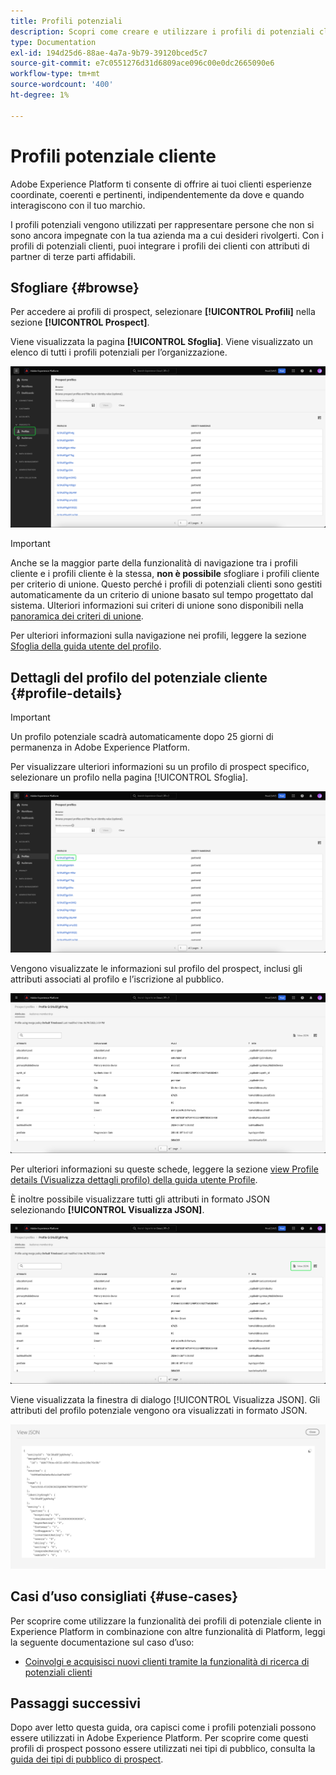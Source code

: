 ```yaml
---
title: Profili potenziali
description: Scopri come creare e utilizzare i profili di potenziali clienti per raccogliere informazioni su clienti sconosciuti utilizzando informazioni di terze parti.
type: Documentation
exl-id: 194d25d6-88ae-4a7a-9b79-39120bced5c7
source-git-commit: e7c0551276d31d6809ace096c00e0dc2665090e6
workflow-type: tm+mt
source-wordcount: '400'
ht-degree: 1%

---
```


# Profili potenziale cliente

Adobe Experience Platform ti consente di offrire ai tuoi clienti esperienze coordinate, coerenti e pertinenti, indipendentemente da dove e quando interagiscono con il tuo marchio.

I profili potenziali vengono utilizzati per rappresentare persone che non si sono ancora impegnate con la tua azienda ma a cui desideri rivolgerti. Con i profili di potenziali clienti, puoi integrare i profili dei clienti con attributi di partner di terze parti affidabili.

## Sfogliare {#browse}

Per accedere ai profili di prospect, selezionare **[!UICONTROL Profili]** nella sezione **[!UICONTROL Prospect]**.

Viene visualizzata la pagina **[!UICONTROL Sfoglia]**. Viene visualizzato un elenco di tutti i profili potenziali per l’organizzazione.

![Il pulsante [!UICONTROL Profili] è evidenziato e visualizza la pagina [!UICONTROL Sfoglia] per i profili prospect.](../images/prospect-profile/browse-profiles.png)

>[!IMPORTANT]
>
>Anche se la maggior parte della funzionalità di navigazione tra i profili cliente e i profili cliente è la stessa, **non è possibile** sfogliare i profili cliente per criterio di unione. Questo perché i profili di potenziali clienti sono gestiti automaticamente da un criterio di unione basato sul tempo progettato dal sistema. Ulteriori informazioni sui criteri di unione sono disponibili nella [panoramica dei criteri di unione](../merge-policies/overview.md).

Per ulteriori informazioni sulla navigazione nei profili, leggere la sezione [Sfoglia della guida utente del profilo](./user-guide.md#browse-identity).

## Dettagli del profilo del potenziale cliente {#profile-details}

>[!IMPORTANT]
>
>Un profilo potenziale scadrà automaticamente dopo 25 giorni di permanenza in Adobe Experience Platform.

Per visualizzare ulteriori informazioni su un profilo di prospect specifico, selezionare un profilo nella pagina [!UICONTROL Sfoglia].

![Nella pagina Sfoglia è evidenziato un profilo prospect.](../images/prospect-profile/select-specific-profile.png)

Vengono visualizzate le informazioni sul profilo del prospect, inclusi gli attributi associati al profilo e l’iscrizione al pubblico.

![Viene visualizzata la pagina dei dettagli del profilo del prospect.](../images/prospect-profile/profile-details.png)

Per ulteriori informazioni su queste schede, leggere la sezione [view Profile details (Visualizza dettagli profilo) della guida utente Profile](./user-guide.md#profile-detail).

È inoltre possibile visualizzare tutti gli attributi in formato JSON selezionando **[!UICONTROL Visualizza JSON]**.

![Il pulsante [!UICONTROL Visualizza JSON] è evidenziato nella pagina dei dettagli del profilo del prospect.](../images/prospect-profile/profile-select-view-json.png)

Viene visualizzata la finestra di dialogo [!UICONTROL Visualizza JSON]. Gli attributi del profilo potenziale vengono ora visualizzati in formato JSON.

![Gli attributi del profilo del prospect sono visualizzati in formato JSON.](../images/prospect-profile/profile-view-json.png)

## Casi d’uso consigliati {#use-cases}

Per scoprire come utilizzare la funzionalità dei profili di potenziale cliente in Experience Platform in combinazione con altre funzionalità di Platform, leggi la seguente documentazione sul caso d’uso:

- [Coinvolgi e acquisisci nuovi clienti tramite la funzionalità di ricerca di potenziali clienti](../../rtcdp/partner-data/prospecting.md)

## Passaggi successivi

Dopo aver letto questa guida, ora capisci come i profili potenziali possono essere utilizzati in Adobe Experience Platform. Per scoprire come questi profili di prospect possono essere utilizzati nei tipi di pubblico, consulta la [guida dei tipi di pubblico di prospect](../../segmentation/types/prospect-audiences.md).
